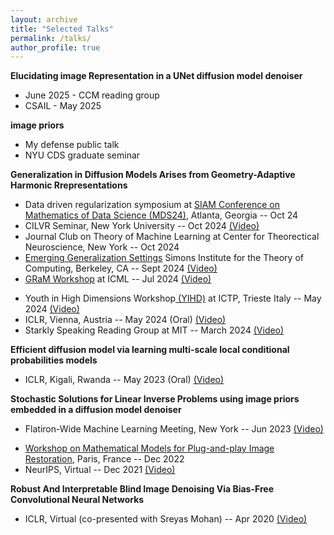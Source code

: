 ```yaml
---
layout: archive
title: "Selected Talks"
permalink: /talks/
author_profile: true
---
```



**Elucidating image Representation in a UNet diffusion model denoiser**
<!-- June 2025 - our lab meeting-->
- June 2025 - CCM reading group
- CSAIL - May 2025

**image priors**
- My defense public talk
- NYU CDS graduate seminar

**Generalization in Diffusion Models Arises from Geometry-Adaptive Harmonic Rrepresentations**
- Data driven regularization symposium at <a href="https://www.siam.org/conferences-events/past-event-archive/mds24/" target="_blank">SIAM Conference on Mathematics of Data Science (MDS24)</a>, Atlanta, Georgia -- Oct 24
- CILVR Seminar, New York University -- Oct 2024 <a href="https://stream.nyu.edu/media/CILVR%20Seminar%3A%209th%20October%2C%202024/1_gfw3hwob" target="_blank">(Video)</a>
- Journal Club on Theory of Machine Learning at Center for Theorectical Neuroscience, New York -- Oct 2024
- <a href="https://simons.berkeley.edu/workshops/emerging-generalization-settings" target="_blank">Emerging Generalization Settings</a> Simons Institute for the Theory of Computing, Berkeley, CA -- Sept 2024 <a href="https://www.youtube.com/watch?v=BsX3FzIPVDQ" target="_blank">(Video)<a>
- <a href="https://gram-workshop.github.io/" target="_blank">GRaM Workshop</a> at ICML -- Jul 2024 <a href="https://slideslive.com/39022248/generalization-in-diffusion-models-arises-from-geometryadaptive-harmonic-representations?ref=speaker-23489" target="_blank">(Video)</a>
<!-- FI internal workshop on diffusion model and representation correspondence -->
<!-- Luca’s lab meeting -->
- Youth in High Dimensions Workshop<a href="https://indico.ictp.it/event/10478" target="_blank"> (YIHD)</a> at ICTP, Trieste Italy -- May 2024 <a href="https://www.youtube.com/watch?v=zMmFgy2mXz8&list=PLRwcSE2bmyByAJzy0cvK-Fgp_WZ4qm6U0&index=5" target="_blank">(Video)</a>
- ICLR, Vienna, Austria -- May 2024 (Oral) <a href="https://slideslive.com/embed/presentation/39020004?js_embed_version=3&embed_init_token=eyJhbGciOiJIUzI1NiJ9.eyJpYXQiOjE3MTYxMzg1MDMsImV4cCI6MTcxNjI2ODEwMywidSI6eyJ1dWlkIjoiNWY1OTY5ZDEtYzM4Yy00OTM1LTgwZmUtMTU3ODg5MTJjNTI3IiwiaSI6bnVsbCwiZSI6bnVsbCwibSI6ZmFsc2V9LCJkIjoiaWNsci5jYyJ9.tWfuMfKLTH8AhUqoZimG0tMYm3_YCO4G1Up7fKvo_qA&embed_parent_url=https%3A%2F%2Ficlr.cc%2Fvirtual%2F2024%2Fsession%2F15088" target="_blank">(Video)</a>
- Starkly Speaking Reading Group at MIT -- March 2024 <a href="https://www.youtube.com/watch?v=V_t6QppPbwQ" target="_blank">(Video)</a>
<!-- FI workshop on diffusion- generalization -->

**Efficient diffusion model via learning multi-scale local conditional probabilities models**
- ICLR, Kigali, Rwanda -- May 2023 (Oral) <a href="https://iclr.cc/virtual/2023/poster/10971" target="_blank">(Video)</a>

**Stochastic Solutions for Linear Inverse Problems using image priors embedded in a diffusion model denoiser**
- Flatiron-Wide Machine Learning Meeting, New York -- Jun 2023 <a href="https://www.youtube.com/watch?v=24IukBNPJLw" target="_blank">(Video)</a>
<!--Lightening talk on universal inverse for incoming grad students - 2021-->
- <a href="https://gdr-mia.math.cnrs.fr/events/pnpworkshop/" target="_blank">Workshop on Mathematical Models for Plug-and-play Image Restoration</a>, Paris, France -- Dec 2022
- NeurIPS, Virtual -- Dec 2021 <a href="https://slideslive.com/38969052/stochastic-solutions-for-linear-inverse-problems-using-the-prior-implicit-in-a-denoiser?ref=speaker-23489" target="_blank">(Video)</a>

<!--**Bias-free deep neural network denoisers act like adaptive linear projections onto the local tangent plane of the image manifold**-->
**Robust And Interpretable Blind Image Denoising Via Bias-Free Convolutional Neural Networks**
- ICLR, Virtual (co-presented with Sreyas Mohan) -- Apr 2020 <a href="https://iclr.cc/virtual_2020/poster_HJlSmC4FPS.html" target="_blank">(Video)</a>
